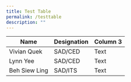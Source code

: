 ```yaml
---
title: Test Table
permalink: /testtable
description: ""
---
```



| Name | Designation | Column 3 |
| -------- | -------- | -------- |
| Vivian Quek     | SAD/CED     | Text     |
| Lynn Yee     | SAD/CED     | Text     |
| Beh Siew Ling     | SAD/ITS  | Text     |